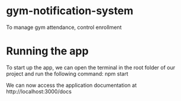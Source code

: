 # gym-notification-system

To manage gym attendance, control enrollment

# Running the app

To start up the app, we can open the terminal in the root folder of our project and run the following command: npm start

We can now access the application documentation at http://localhost:3000/docs
